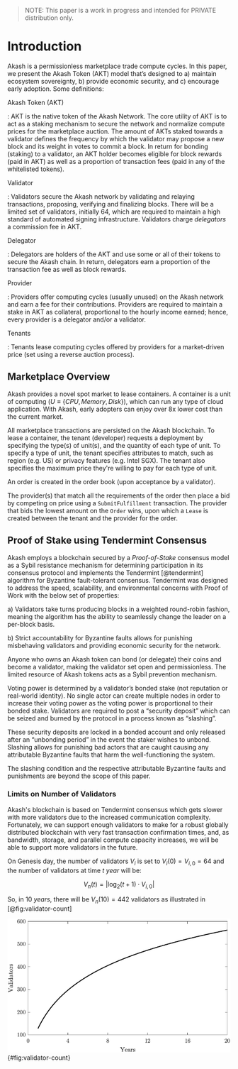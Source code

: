 
> NOTE: This paper is a work in progress and intended for PRIVATE distribution only.


# Introduction

Akash is a permissionless marketplace trade compute cycles. In this paper, we present the Akash Token (AKT) model that’s designed to a) maintain ecosystem sovereignty, b) provide economic security, and c) encourage early adoption. Some definitions:

Akash Token (AKT)

:  AKT is the native token of the Akash Network. The core utility of AKT is to act as a staking mechanism to secure the network and normalize compute prices for the marketplace auction. The amount of AKTs staked towards a validator defines the frequency by which the validator may propose a new block and its weight in votes to commit a block. In return for bonding (staking) to a validator, an AKT holder becomes eligible for block rewards (paid in AKT) as well as a proportion of transaction fees (paid in any of the whitelisted tokens).

Validator 

:   Validators secure the Akash network by validating and relaying transactions, proposing, verifying and finalizing blocks. There will be a limited set of validators, initially 64, which are required to maintain a high standard of automated signing infrastructure. Validators charge *delegators* a commission fee in AKT.

Delegator

:   Delegators are holders of the AKT and use some or all of their tokens to secure the Akash chain. In return, delegators earn a proportion of the transaction fee as well as block rewards.

Provider

:  Providers offer computing cycles (usually unused) on the Akash network and earn a fee for their contributions. Providers are required to maintain a stake in AKT as collateral, proportional to the hourly income earned; hence, every provider is a delegator and/or a validator.

Tenants

:   Tenants lease computing cycles offered by providers for a market-driven price (set using a reverse auction process).

## Marketplace Overview

Akash provides a novel spot market to lease containers. A container is a unit of computing ($U \equiv \{ CPU, Memory, Disk \}$), which can run any type of cloud application. With Akash, early adopters can enjoy over 8x lower cost than the current market. 

All marketplace transactions are persisted on the Akash blockchain. To lease a container, the tenant (developer) requests a deployment by specifying the type(s) of unit(s), and the quantity of each type of unit. To specify a type of unit, the tenant specifies attributes to match, such as region (e.g. US) or privacy features (e.g. Intel SGX). The tenant also specifies the maximum price they're willing to pay for each type of unit.

An order is created in the order book (upon acceptance by a validator).

The provider(s) that match all the requirements of the order then place a bid by competing on price using a `SubmitFulfillment` transaction. The provider that bids the lowest amount on the `Order` wins, upon which a `Lease` is created between the tenant and the provider for the order.



## Proof of Stake using Tendermint Consensus

Akash employs a blockchain secured by a *Proof-of-Stake* consensus model as a Sybil resistance mechanism for determining participation in its consensus protocol and implements the Tendermint [@tendermint] algorithm for Byzantine fault-tolerant consensus. Tendermint was designed to address the speed, scalability, and environmental concerns with Proof of Work with the below set of properties:

a) Validators take turns producing blocks in a weighted round-robin fashion, meaning the algorithm has the ability to seamlessly change the leader on a per-block basis.

b) Strict accountability for Byzantine faults allows for punishing misbehaving validators and providing economic security for the network.

Anyone who owns an Akash token can bond (or delegate) their coins and become a validator, making the validator set open and permissionless. The limited resource of Akash tokens acts as a Sybil prevention mechanism.

Voting power is determined by a validator’s bonded stake (not reputation or real-world identity). No single actor can create multiple nodes in order to increase their voting power as the voting power is proportional to their bonded stake. Validators are required to post a “security deposit” which can be seized and burned by the protocol in a process known as “slashing”.

These security deposits are locked in a bonded account and only released after an “unbonding period” in the event the staker wishes to unbond. Slashing allows for punishing bad actors that are caught causing any attributable Byzantine faults that harm the well-functioning the system.

The slashing condition and the respective attributable Byzantine faults and punishments are beyond the scope of this paper.

### Limits on Number of Validators

Akash's blockchain is based on Tendermint consensus which gets slower with more validators due to the increased communication complexity. Fortunately, we can support enough validators to make for a robust globally distributed blockchain with very fast transaction confirmation times, and, as bandwidth, storage, and parallel compute capacity increases, we will be able to support more validators in the future.

On Genesis day, the number of validators $V_i$ is set to $V_i(0) = V_{i,0} = 64$ and the number of validators at time $t~year$ will be:

$$
V_n(t) = | \log_2(t+1) \cdot V_{i,0} |
$$

So, in $10~years$, there will be $V_n(10) = 442$ validators as illustrated in [@fig:validator-count]

![Validators limit over the years](support/validator-count.png){#fig:validator-count}
